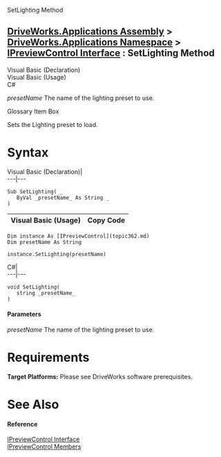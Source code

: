 SetLighting Method   
  
[DriveWorks.Applications Assembly](topic13.md) > [DriveWorks.Applications Namespace](topic16.md) > [IPreviewControl Interface](topic362.md) : SetLighting Method  
---  
  
Visual Basic (Declaration)    
Visual Basic (Usage)    
C# 

_presetName_
    The name of the lighting preset to use.

Glossary Item Box

Sets the Lighting preset to load. 

# Syntax

Visual Basic (Declaration)|   
---|---  
      
    
    Sub SetLighting( _
       ByVal _presetName_ As String _
    )   
  
Visual Basic (Usage)| Copy Code  
---|---  
      
    
    Dim instance As [IPreviewControl](topic362.md)
    Dim presetName As String
     
    instance.SetLighting(presetName)  
  
C#|   
---|---  
      
    
    void SetLighting( 
       string _presetName_
    )  
  
#### Parameters

 _presetName_
    The name of the lighting preset to use.

# Requirements

**Target Platforms:** Please see DriveWorks software prerequisites.

# See Also

#### Reference

[IPreviewControl Interface](topic362.md)   
[IPreviewControl Members](topic363.md)


